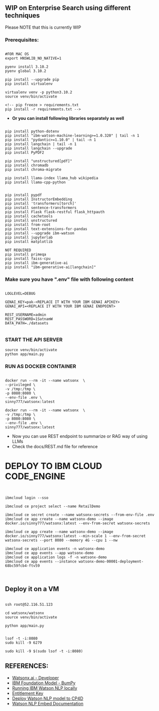 ## WIP on Enterprise Search using different techniques

Please NOTE that this is currently WIP

### Prerequisites:

```

#FOR MAC OS
export HNSWLIB_NO_NATIVE=1

pyenv install 3.10.2
pyenv global 3.10.2

pip install --upgrade pip
pip install virtualenv

virtualenv venv -p python3.10.2
source venv/bin/activate

<!-- pip freeze > requirements.txt
pip install -r requirements.txt -->

```

  - **Or you can install following libraries separately as well**

```

pip install python-dotenv
pip install "ibm-watson-machine-learning>=1.0.320" | tail -n 1
pip install "pydantic>=1.10.0" | tail -n 1
pip install langchain | tail -n 1
pip install langchain --upgrade
pip install PyPDF2

pip install "unstructured[pdf]"
pip install chromadb
pip install chroma-migrate

pip install llama-index llama_hub wikipedia
pip install llama-cpp-python


pip install pypdf
pip install InstructorEmbedding
pip install 'transformers[torch]'
pip install sentence-transformers
pip install Flask flask-restful flask_httpauth
pip install cachetools
pip install unstructured
pip install from-root
pip install text-extensions-for-pandas
pip install --upgrade ibm-watson
pip install jupyterlab
pip install matplotlib

NOT REQUIRED
pip install primeqa
pip install faiss-cpu
pip install ibm-generative-ai
pip install "ibm-generative-ai[langchain]"

```

### Make sure you have ".env" file with following content

```

LOGLEVEL=DEBUG

GENAI_KEY=pak-<REPLACE IT WITH YOUR IBM GENAI APIKEY>
GENAI_API=<REPLACE IT WITH YOUR IBM GENAI ENDPOINT>

REST_USERNAME=admin
REST_PASSWORD=1SatnamW
DATA_PATH=./datasets


```

### START THE API SERVER

```
source venv/bin/activate
python app/main.py

```

###  RUN AS DOCKER CONTAINER

```

docker run --rm -it --name watsonx  \
--privileged \
-v /tmp:/tmp \
-p 8080:8080 \
--env-file .env \
sinny777/watsonx:latest

docker run --rm -it --name watsonx  \
-v /tmp:/tmp \
-p 8080:8080 \
--env-file .env \
sinny777/watsonx:latest

```

  - Now you can use REST endpoint to summarize or RAG way of using LLMs
  - Check the docs/REST.md file for reference



# DEPLOY TO IBM CLOUD CODE_ENGINE

```


ibmcloud login --sso

ibmcloud ce project select --name RetailDemo

ibmcloud ce secret create --name watsonx-secrets --from-env-file .env
ibmcloud ce app create --name watsonx-demo --image docker.io/sinny777/watsonx:latest --env-from-secret watsonx-secrets

ibmcloud ce app create --name watsonx-demo --image docker.io/sinny777/watsonx:latest --min-scale 1 --env-from-secret watsonx-secrets --port 8080 --memory 4G --cpu 1 --nw

ibmcloud ce application events -n watsonx-demo
ibmcloud ce app events --app watsonx-demo
ibmcloud ce application logs -f -n watsonx-demo
ibmcloud ce app events --instance watsonx-demo-00001-deployment-68bc59fcb4-ftv59



```

## Deploy it on a VM

```

ssh root@52.116.51.123

cd watsonx/watsonx
source venv/bin/activate

python app/main.py


lsof -t -i:8080
sudo kill -9 6279

sudo kill -9 $(sudo lsof -t -i:8080)

```

## REFERENCES:

  - [Watsonx.ai - Developer](https://bam.res.ibm.com)
  - [IBM Foundation Model - BumPy](https://github.ibm.com/ai-foundation/bampy)
  - [Running IBM Watson NLP locally](https://heidloff.net/article/running-ibm-watson-nlp-locally-in-containers/)
  - [Entitlement Key](https://myibm.ibm.com/products-services/containerlibrary)
  - [Deploy Watson NLP model to CP4D](https://medium.com/@alex.lang/deploy-watson-nlp-models-in-ibm-cloud-pak-for-data-f16b4d8b0cc7)
  - [Watson NLP Embed Documentation](https://www.ibm.com/docs/en/watson-libraries?topic=models-creating-custom)
  
